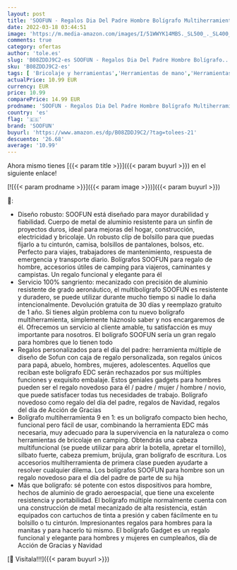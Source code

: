 ```yaml
---
layout: post
title: 'SOOFUN - Regalos Dia Del Padre Hombre Bolígrafo Multiherramientas  Regalos Navidad Originales 8 IN 1 Boli Multiusos Regalo Personalizados Padres  Regalo Cumpleaños  Regalos para Parejas/Hombre/Amiga'
date: 2022-03-18 03:44:51
image: 'https://m.media-amazon.com/images/I/51WWYK14MBS._SL500_._SL400_.jpg'
comments: true
category: ofertas
author: 'tole.es'
slug: 'B08ZDDJ9C2-es SOOFUN - Regalos Dia Del Padre Hombre Bolígrafo...'
sku: 'B08ZDDJ9C2-es'
tags: [ 'Bricolaje y herramientas','Herramientas de mano','Herramientas manuales y eléctricas','Herramientas multiusos y accesorios','Navajas suizas y multiherramientas','navidad','soofun', ]
actualPrice: 10.99 EUR
currency: EUR
price: 10.99
comparePrice: 14.99 EUR
prodname: 'SOOFUN - Regalos Dia Del Padre Hombre Bolígrafo Multiherramientas  Regalos Navidad Originales 8 IN 1 Boli Multiusos Regalo Personalizados Padres  Regalo Cumpleaños  Regalos para Parejas/Hombre/Amiga'
country: 'es'
flag: '🇪🇸'
brand: 'SOOFUN'
buyurl: 'https://www.amazon.es/dp/B08ZDDJ9C2/?tag=tolees-21'
descuento: '26.68'
average: '10.99'
---
```


Ahora mismo tienes [{{< param title >}}]({{< param buyurl >}}) en el siguiente enlace!

[![{{< param prodname >}}]({{< param image >}})]({{< param buyurl >}})

🔎:

- Diseño robusto: SOOFUN está diseñado para mayor durabilidad y fiabilidad. Cuerpo de metal de aluminio resistente para un sinfín de proyectos duros, ideal para mejoras del hogar, construcción, electricidad y bricolaje. Un robusto clip de bolsillo para que puedas fijarlo a tu cinturón, camisa, bolsillos de pantalones, bolsos, etc. Perfecto para viajes, trabajadores de mantenimiento, respuesta de emergencia y transporte diario. Bolígrafos SOOFUN para regalo de hombre, accesorios útiles de camping para viajeros, caminantes y campistas. Un regalo funcional y elegante para él
- Servicio 100% sangriento: mecanizado con precisión de aluminio resistente de grado aeronáutico, el multibolígrafo SOOFUN es resistente y duradero, se puede utilizar durante mucho tiempo si nadie lo daña intencionalmente. Devolución gratuita de 30 días y reemplazo gratuito de 1 año. Si tienes algún problema con tu nuevo bolígrafo multiherramienta, simplemente háznoslo saber y nos encargaremos de él. Ofrecemos un servicio al cliente amable, tu satisfacción es muy importante para nosotros. El bolígrafo SOOFUN sería un gran regalo para hombres que lo tienen todo
- Regalos personalizados para el día del padre: herramienta múltiple de diseño de Sofun con caja de regalo personalizada, son regalos únicos para papá, abuelo, hombres, mujeres, adolescentes. Aquellos que reciban este bolígrafo EDC serán rechazados por sus múltiples funciones y exquisito embalaje. Estos geniales gadgets para hombres pueden ser el regalo novedoso para él / padre / mujer / hombre / novio, que puede satisfacer todas tus necesidades de trabajo. Bolígrafo novedoso como regalo del día del padre, regalos de Navidad, regalos del día de Acción de Gracias
- Bolígrafo multiherramienta 9 en 1: es un bolígrafo compacto bien hecho, funcional pero fácil de usar, combinando la herramienta EDC más necesaria, muy adecuado para la supervivencia en la naturaleza o como herramientas de bricolaje en camping. Obtendrás una cabeza multifuncional (se puede utilizar para abrir la botella, apretar el tornillo), silbato fuerte, cabeza premium, brújula, gran bolígrafo de escritura. Los accesorios multiherramienta de primera clase pueden ayudarte a resolver cualquier dilema. Los bolígrafos SOOFUN para hombre son un regalo novedoso para el día del padre de parte de su hija
- Más que bolígrafo: sé potente con estos dispositivos para hombre, hechos de aluminio de grado aeroespacial, que tiene una excelente resistencia y portabilidad. El bolígrafo múltiple normalmente cuenta con una construcción de metal mecanizado de alta resistencia, están equipados con cartuchos de tinta a presión y caben fácilmente en tu bolsillo o tu cinturón. Impresionantes regalos para hombres para la manitas y para hacerlo tú mismo. El bolígrafo Gadget es un regalo funcional y elegante para hombres y mujeres en cumpleaños, día de Acción de Gracias y Navidad

[🛒 Visítala!!!]({{< param buyurl >}})

